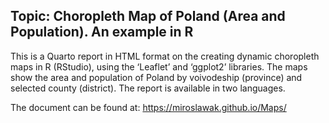 
## Topic: Choropleth Map of Poland (Area and Population). An example in R

This is a Quarto report in HTML format on the creating dynamic choropleth maps  in R (RStudio), using the ‘Leaflet’ and ‘ggplot2’ libraries. The maps show the area and population of Poland by voivodeship (province) and selected county (district). The report is available in two languages.

The document can be found at: https://miroslawak.github.io/Maps/
